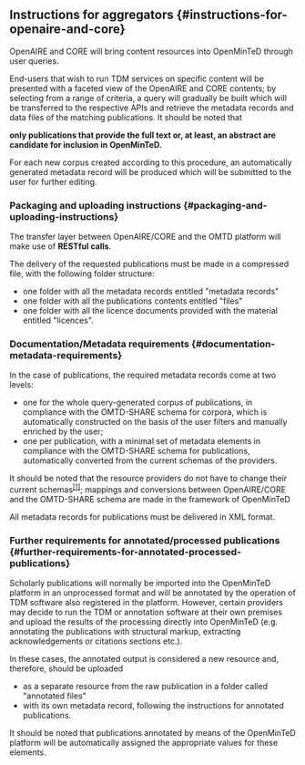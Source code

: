 ## ​Instructions for aggregators {#instructions-for-openaire-and-core}

OpenAIRE and CORE will bring content resources into OpenMinTeD through user queries.

End-users that wish to run TDM services on specific content will be presented with a faceted view of the OpenAIRE and CORE contents; by selecting from a range of criteria, a query will gradually be built which will be transferred to the respective APIs and retrieve the metadata records and data files of the matching publications. It should be noted that

****only publications that provide the full text or, at least, an abstract are candidate for inclusion in OpenMinTeD.****

For each new corpus created according to this procedure, an automatically generated metadata record will be produced which will be submitted to the user for further editing.

### Packaging and uploading instructions {#packaging-and-uploading-instructions}

The transfer layer between OpenAIRE/CORE and the OMTD platform will make use of **RESTful calls**.

The delivery of the requested publications must be made in a compressed file, with the following folder structure:

*   one folder with all the metadata records entitled &quot;metadata records&quot;
*   one folder with all the publications contents entitled &quot;files&quot;
*   one folder with all the licence documents provided with the material entitled &quot;licences&quot;.

### Documentation/​Metadata requirements {#documentation-metadata-requirements}

In the case of publications, the required metadata records come at two levels:

*   one for the whole query-generated corpus of publications, in compliance with the OMTD-SHARE schema for corpora, which is automatically constructed on the basis of the user filters and manually enriched by the user;
*   one per publication, with a minimal set of metadata elements in compliance with the OMTD-SHARE schema for publications, automatically converted from the current schemas of the providers.

It should be noted that the resource providers do not have to change their current schemas<sup id="916464963798167-footnote-ref-16"><a href="#916464963798167-footnote-1">[1]</a></sup>; mappings and conversions between OpenAIRE/CORE and the OMTD-SHARE schema are made in the framework of OpenMinTeD

All metadata records for publications must be delivered in XML format.

### Further requirements for annotated/processed publications {#further-requirements-for-annotated-processed-publications}

Scholarly publications will normally be imported into the OpenMinTeD platform in an unprocessed format and will be annotated by the operation of TDM software also registered in the platform. However, certain providers may decide to run the TDM or annotation software at their own premises and upload the results of the processing directly into OpenMinTeD (e.g. annotating the publications with structural markup, extracting acknowledgements or citations sections etc.).

In these cases, the annotated output is considered a new resource and, therefore, should be uploaded

*   as a separate resource from the raw publication in a folder called &quot;annotated files&quot;
*   with its own metadata record, following the instructions for annotated publications.

It should be noted that publications annotated by means of the OpenMinTeD platform will be automatically assigned the appropriate values for these elements.

[^1]: The OpenAIRE schema and guidelines are currently under revision; collaboration with the relevant actors has been established to take into account the new features and, where desired, influence the changes so as to support TDM processes in accordance to the interoperability requirements.

